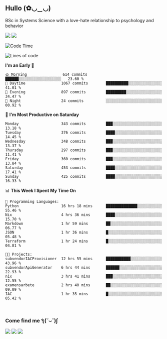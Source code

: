 <h2>Hullo (✿◡‿◡)</h2>

BSc in Systems Science with a love-hate relationship to psychology and behavior

<img src="https://github-readme-activity-graph.vercel.app/graph?username=hedonicadapter&theme=high-contrast"/>
<img src="https://github-readme-stats-git-masterrstaa-rickstaa.vercel.app/api?username=hedonicadapter&theme=highcontrast"/>

<!--START_SECTION:waka-->
![Code Time](http://img.shields.io/badge/Code%20Time-1%2C703%20hrs%2028%20mins-blue)

![Lines of code](https://img.shields.io/badge/From%20Hello%20World%20I%27ve%20Written-6.5%20million%20lines%20of%20code-blue)

**I'm an Early 🐤** 

```text
🌞 Morning                614 commits         ██████░░░░░░░░░░░░░░░░░░░   23.60 % 
🌆 Daytime                1067 commits        ██████████░░░░░░░░░░░░░░░   41.01 % 
🌃 Evening                897 commits         █████████░░░░░░░░░░░░░░░░   34.47 % 
🌙 Night                  24 commits          ░░░░░░░░░░░░░░░░░░░░░░░░░   00.92 % 
```
📅 **I'm Most Productive on Saturday** 

```text
Monday                   343 commits         ███░░░░░░░░░░░░░░░░░░░░░░   13.18 % 
Tuesday                  376 commits         ████░░░░░░░░░░░░░░░░░░░░░   14.45 % 
Wednesday                348 commits         ███░░░░░░░░░░░░░░░░░░░░░░   13.37 % 
Thursday                 297 commits         ███░░░░░░░░░░░░░░░░░░░░░░   11.41 % 
Friday                   360 commits         ███░░░░░░░░░░░░░░░░░░░░░░   13.84 % 
Saturday                 453 commits         ████░░░░░░░░░░░░░░░░░░░░░   17.41 % 
Sunday                   425 commits         ████░░░░░░░░░░░░░░░░░░░░░   16.33 % 
```


📊 **This Week I Spent My Time On** 

```text
💬 Programming Languages: 
Python                   16 hrs 18 mins      ██████████████░░░░░░░░░░░   55.46 % 
Nix                      4 hrs 36 mins       ████░░░░░░░░░░░░░░░░░░░░░   15.70 % 
Markdown                 1 hr 59 mins        ██░░░░░░░░░░░░░░░░░░░░░░░   06.77 % 
JSON                     1 hr 36 mins        █░░░░░░░░░░░░░░░░░░░░░░░░   05.48 % 
Terraform                1 hr 24 mins        █░░░░░░░░░░░░░░░░░░░░░░░░   04.81 % 

🐱‍💻 Projects: 
subvendorIACProvisioner  12 hrs 55 mins      ███████████░░░░░░░░░░░░░░   43.96 % 
subvendorApiGenerator    6 hrs 44 mins       ██████░░░░░░░░░░░░░░░░░░░   22.93 % 
nix                      3 hrs 41 mins       ███░░░░░░░░░░░░░░░░░░░░░░   12.55 % 
examensarbete            2 hrs 40 mins       ██░░░░░░░░░░░░░░░░░░░░░░░   09.09 % 
IAC                      1 hr 35 mins        █░░░░░░░░░░░░░░░░░░░░░░░░   05.42 % 
```


<!--END_SECTION:waka-->

<br/>
<h3>Come find me ƪ(˘⌣˘)ʃ </h3>

<a href="https://hedonicadapter.com/"><img src="https://img.shields.io/badge/-Portfolio-3423A6?style=flat-square&logo=Google-Chrome&logoColor=white"/></a>
<a href="www.linkedin.com/in/sam-herman"><img src="https://img.shields.io/badge/-Sam%20Herman-0077B5?style=flat-square&logo=Linkedin&logoColor=white"/></a>
<a href="mailto:mailservice.samherman@gamil.com"><img src="https://img.shields.io/badge/-mailservice.samherman@gamil.com-D14836?style=flat-square&logo=Gmail&logoColor=white"/></a>

<!--
**cdthomp1/cdthomp1** is a ✨ _special_ ✨ repository because its `README.md` (this file) appears on your GitHub profile.


----
Credit: [cdthomp1](https://github.com/cdthomp1)

Last Edited on: 19/11/2020
